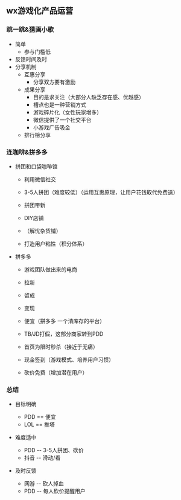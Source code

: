 ## wx游戏化产品运营

### 跳一跳&猜画小歌

- 简单
  - 参与门槛低
- 反馈时间及时
- 分享机制
  - 互惠分享
    - 分享双方要有激励
  - 成果分享
    - 目的是求关注（大部分人缺乏存在感、优越感）
    - 槽点也是一种营销方式
    - 游戏碎片化（女性玩家增多）
    - 微信提供了一个社交平台
    - 小游戏广告吸金
  - 排行榜分享

### 连咖啡&拼多多

- 拼团和口袋咖啡馆
  - 利用微信社交
  - 3-5人拼团（难度较低）（运用互惠原理，让用户花钱取代免费送）
  - 拼团带新

  - DIY店铺
  - （解忧杂货铺）
  - 打造用户粘性（积分体系）

- 拼多多
  - 游戏团队做出来的电商
  - 拉新
  - 留成
  - 变现

  - 便宜（拼多多 一个清库存的平台）
  - TB/JD打假，这部分商家转到PDD
  - 首页为限时秒杀（接近于无痛）
  - 现金签到（游戏模式、培养用户习惯）
  - 砍价免费（增加潜在用户）

### 总结

- 目标明确
  - PDD == 便宜
  - LOL == 推塔

- 难度适中
  - PDD -- 3-5人拼团、砍价
  - 抖音 -- 滑动/看

- 及时反馈
  - 网游 -- 砍人掉血
  - PDD -- 每人砍价提醒用户
